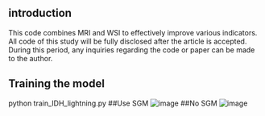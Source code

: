 ## introduction
This code combines MRI and WSI to effectively improve various indicators.
All code of this study will be fully disclosed after the article is accepted. During this period, any inquiries regarding the code or paper can be made to the author.
## Training the model
python train_IDH_lightning.py
##Use SGM
![image](https://github.com/user-attachments/assets/ef7f5bf4-6adf-4ee8-a45d-22f55028c33e)
##No SGM
![image](https://github.com/user-attachments/assets/8c6f0d57-156a-48ea-b56a-2845bf1adc24)
